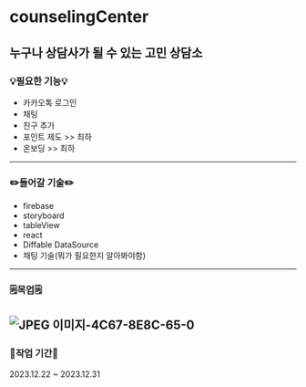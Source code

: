 # counselingCenter
## 누구나 상담사가 될 수 있는 고민 상담소
### 💡필요한 기능💡
- 카카오톡 로그인
- 채팅
- 친구 추가
- 포인트 제도 >> 최하
- 온보딩 >> 최하
---
### ✏️들어갈 기술️✏️
- firebase
- storyboard
- tableView
- react
- Diffable DataSource
- 채팅 기술(뭐가 필요한지 알아봐야함)
---
### 🗒️목업🗒
![JPEG 이미지-4C67-8E8C-65-0](https://github.com/boriiiborii/counselingCenter/assets/97685264/cacff6cd-ac11-4e8f-9b3c-4e785b471c03)
---
### 📆작업 기간📆
2023.12.22 ~ 2023.12.31
